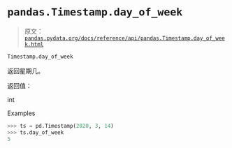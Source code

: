 # `pandas.Timestamp.day_of_week`

> 原文：[`pandas.pydata.org/docs/reference/api/pandas.Timestamp.day_of_week.html`](https://pandas.pydata.org/docs/reference/api/pandas.Timestamp.day_of_week.html)

```py
Timestamp.day_of_week
```

返回星期几。

返回值：

int

Examples

```py
>>> ts = pd.Timestamp(2020, 3, 14)
>>> ts.day_of_week
5 
```
